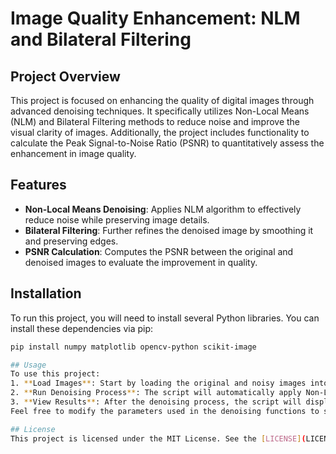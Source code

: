 # Image Quality Enhancement: NLM and Bilateral Filtering

## Project Overview
This project is focused on enhancing the quality of digital images through advanced denoising techniques. It specifically utilizes Non-Local Means (NLM) and Bilateral Filtering methods to reduce noise and improve the visual clarity of images. Additionally, the project includes functionality to calculate the Peak Signal-to-Noise Ratio (PSNR) to quantitatively assess the enhancement in image quality.

## Features
- **Non-Local Means Denoising**: Applies NLM algorithm to effectively reduce noise while preserving image details.
- **Bilateral Filtering**: Further refines the denoised image by smoothing it and preserving edges.
- **PSNR Calculation**: Computes the PSNR between the original and denoised images to evaluate the improvement in quality.

## Installation
To run this project, you will need to install several Python libraries. You can install these dependencies via pip:
```bash
pip install numpy matplotlib opencv-python scikit-image

## Usage
To use this project:
1. **Load Images**: Start by loading the original and noisy images into the program. Replace `'original.jpg'` and `'noise3.jpg'` with the paths to your images.
2. **Run Denoising Process**: The script will automatically apply Non-Local Means Denoising followed by Bilateral Filtering to the noisy image.
3. **View Results**: After the denoising process, the script will display the original, noisy, and denoised images side by side. It will also print out the PSNR values to compare the quality of the original and denoised images.
Feel free to modify the parameters used in the denoising functions to see how they affect the output.

## License
This project is licensed under the MIT License. See the [LICENSE](LICENSE) file for details.

